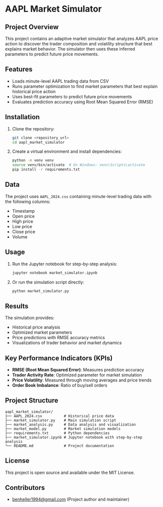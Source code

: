 
# AAPL Market Simulator

## Project Overview

This project contains an adaptive market simulator that analyzes AAPL price action to discover the trader composition and volatility structure that best explains market behavior. The simulator then uses these inferred parameters to predict future price movements.

## Features

- Loads minute-level AAPL trading data from CSV
- Runs parameter optimization to find market parameters that best explain historical price action
- Uses best-fit parameters to predict future price movements
- Evaluates prediction accuracy using Root Mean Squared Error (RMSE)

## Installation

1. Clone the repository:
   ```bash
   git clone <repository_url>
   cd aapl_market_simulator
   ```

2. Create a virtual environment and install dependencies:
   ```bash
   python -m venv venv
   source venv/bin/activate  # On Windows: venv\Scripts\activate
   pip install -r requirements.txt
   ```

## Data

The project uses `AAPL_2024.csv` containing minute-level trading data with the following columns:
- Timestamp
- Open price
- High price
- Low price
- Close price
- Volume

## Usage

1. Run the Jupyter notebook for step-by-step analysis:
   ```bash
   jupyter notebook market_simulator.ipynb
   ```

2. Or run the simulation script directly:
   ```bash
   python market_simulator.py
   ```

## Results

The simulation provides:
- Historical price analysis
- Optimized market parameters
- Price predictions with RMSE accuracy metrics
- Visualizations of trader behavior and market dynamics

## Key Performance Indicators (KPIs)

- **RMSE (Root Mean Squared Error)**: Measures prediction accuracy
- **Trader Activity Rate**: Optimized parameter for market simulation
- **Price Volatility**: Measured through moving averages and price trends
- **Order Book Imbalance**: Ratio of buy/sell orders

## Project Structure

```
aapl_market_simulator/
├── AAPL_2024.csv          # Historical price data
├── market_simulator.py    # Main simulation script
├── market_analysis.py     # Data analysis and visualization
├── market_model.py        # Market simulation models
├── requirements.txt       # Python dependencies
├── market_simulator.ipynb # Jupyter notebook with step-by-step analysis
└── README.md              # Project documentation
```

## License

This project is open source and available under the MIT License.

## Contributors

- benheller1994@gmail.com (Project author and maintainer)

